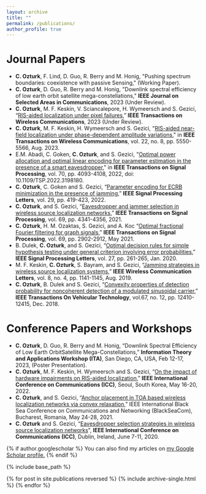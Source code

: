 ```yaml
---
layout: archive
title: ""
permalink: /publications/
author_profile: true
---
```



Journal Papers
======
- **C. Ozturk**, F. Lind, D. Guo, R. Berry and M. Honig, "Pushing spectrum boundaries: coexistence with passive Sensing," (Working Paper).
- **C. Ozturk**, D. Guo, R. Berry and M. Honig, "Downlink spectral efficiency of low earth orbit satellite mega-constellations," **IEEE Journal on Selected Areas in Communications**, 2023 (Under Review).
- **C. Ozturk**, M. F. Keskin, V. Sciancalepore, H. Wymeersch and S. Gezici, “[RIS-aided localization under pixel failures](https://browse.arxiv.org/pdf/2302.04436.pdf),” **IEEE Transactions on Wireless Communications**, 2023 (Under Review).
- **C. Ozturk**,  M. F. Keskin, H. Wymeersch and S. Gezici, "[RIS-aided near-field localization under phase-dependent amplitude variations](https://ieeexplore.ieee.org/abstract/document/10017173)," in **IEEE Transactions on Wireless Communications**, vol. 22, no. 8, pp. 5550-5566, Aug. 2023.
- E.M. Abadi, C. Goken, **C. Ozturk**, and S. Gezici, "[Optimal power allocation and optimal linear encoding for parameter estimation in the presence of a smart eavesdropper](https://ieeexplore.ieee.org/abstract/document/9855400)," in **IEEE Transactions on Signal Processing**, vol. 70, pp. 4093-4108, 2022, doi: 10.1109/TSP.2022.3198180.
- **C. Ozturk**, C. Goken and S. Gezici, “[Parameter encoding for ECRB minimization in the presence of jamming](https://ieeexplore.ieee.org/abstract/document/9647943),” **IEEE Signal Processing Letters**, vol. 29, pp. 419-423, 2022.
- **C. Ozturk**, and S. Gezici, “[Eavesdropper and jammer selection in wireless source localization networks](https://ieeexplore.ieee.org/abstract/document/9495265),” **IEEE Transactions on Signal Processing**, vol. 69, pp. 4341-4356, 2021.
- **C. Ozturk**, H. M. Ozaktas, S. Gezici, and A. Koc “[Optimal fractional Fourier filtering for graph signals](https://ieeexplore.ieee.org/abstract/document/9435933),” **IEEE Transactions on Signal Processing**, vol. 69, pp. 2902-2912, May 2021.
- B. Dulek, **C. Ozturk**, and S. Gezici, “[Optimal decision rules for simple hypothesis testing under general criterion involving error probabilities](https://ieeexplore.ieee.org/abstract/document/8957537),” **IEEE Signal Processing Letters**, vol. 27, pp. 261-265, Jan. 2020.
- M. F. Keskin, **C. Ozturk**, S. Bayram, and S. Gezici, “[Jamming strategies in wireless source localization systems](https://ieeexplore.ieee.org/abstract/document/8680666),” **IEEE Wireless Communication Letters**, vol. 8, no. 4, pp. 1141-1145, Aug. 2019.
- **C. Ozturk**, B. Dulek and S. Gezici, “[Convexity properties of detection probability for noncoherent detection of a modulated sinusoidal carrier](https://ieeexplore.ieee.org/abstract/document/8494789),” **IEEE Transactions On Vehicular Technology**, vol.67, no. 12, pp. 12410-12415, Dec. 2018.

Conference Papers and Workshops
=====
- **C. Ozturk**, D. Guo, R. Berry and M. Honig, “Downlink Spectral Efficiency of Low Earth OrbitSatellite Mega-Constellations,” **Information Theory and Applications Workshop (ITA)**, San Diego, CA, USA, Feb 12-17, 2023, (Poster Presentation).
- **C. Ozturk**, M. F. Keskin, H. Wymeersch and S. Gezici, “[On the impact of hardware impairments on RIS-aided localization](https://ieeexplore.ieee.org/abstract/document/9838889),” **IEEE International Conference on Communications (ICC)**, Seoul, South Korea, May 16-20, 2022.
- **C. Ozturk**, and S. Gezici, “[Anchor placement in TOA based wireless localization networks via convex relaxation](https://ieeexplore.ieee.org/abstract/document/9527822),” IEEE International Black Sea Conference on Communications and Networking (BlackSeaCom), Bucharest, Romania, May 24-28, 2021.
- **C. Ozturk** and S. Gezici, “[Eavesdropper selection strategies in wireless source localization networks](https://ieeexplore.ieee.org/abstract/document/9148683)”, **IEEE International Conference on Communications (ICC)**, Dublin, Ireland, June 7-11, 2020.




{% if author.googlescholar %}
  You can also find my articles on <u><a href="{{author.googlescholar}}">my Google Scholar profile</a>.</u>
{% endif %}

{% include base_path %}

{% for post in site.publications reversed %}
  {% include archive-single.html %}
{% endfor %}
